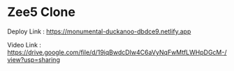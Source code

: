 # Zee5 Clone 

Deploy Link : https://monumental-duckanoo-dbdce9.netlify.app


Video Link : https://drive.google.com/file/d/19iqBwdcDIw4C6aVyNqFwMtfLWHpDGcM-/view?usp=sharing
